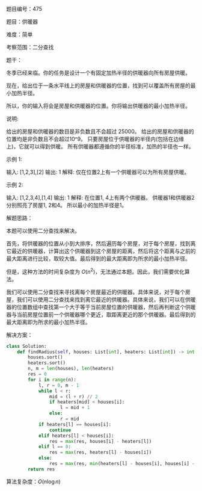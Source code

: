 题目编号：475

题目：供暖器

难度：简单

考察范围：二分查找

题干：

冬季已经来临。你的任务是设计一个有固定加热半径的供暖器向所有房屋供暖。

现在，给出位于一条水平线上的房屋和供暖器的位置，找到可以覆盖所有房屋的最小加热半径。

所以，你的输入将会是房屋和供暖器的位置。你将输出供暖器的最小加热半径。

说明:

给出的房屋和供暖器的数目是非负数且不会超过 25000。
给出的房屋和供暖器的位置均是非负数且不会超过10^9。
只要房屋位于供暖器的半径内(包括在边缘上)，它就可以得到供暖。
所有供暖器都遵循你的半径标准，加热的半径也一样。

示例 1:

输入: [1,2,3],[2]
输出: 1
解释: 
仅在位置2上有一个供暖器可以为所有房屋供暖。

示例 2:

输入: [1,2,3,4],[1,4]
输出: 1
解释: 
在位置1, 4上有两个供暖器。
供暖器1和供暖器2分别照亮了房屋1, 2和4。
所以最小的加热半径是1。

解题思路：

本题可以使用二分查找来解决。

首先，将供暖器的位置从小到大排序，然后遍历每个房屋，对于每个房屋，找到离它最近的供暖器，计算出这个供暖器到这个房屋的距离，然后将这个距离与之前的最大距离进行比较，取较大值。最后得到的最大距离即为所求的最小加热半径。

但是，这种方法的时间复杂度为 $O(n^2)$，无法通过本题。因此，我们需要优化算法。

我们可以使用二分查找来寻找离每个房屋最近的供暖器。具体来说，对于每个房屋，我们可以使用二分查找来找到离它最近的供暖器。具体来说，我们可以在供暖器的位置数组中查找第一个大于等于当前房屋位置的供暖器，然后再判断这个供暖器与当前房屋位置前一个供暖器哪个更近，取距离更近的那个供暖器。最后得到的最大距离即为所求的最小加热半径。

解决方案：

```python
class Solution:
    def findRadius(self, houses: List[int], heaters: List[int]) -> int:
        houses.sort()
        heaters.sort()
        n, m = len(houses), len(heaters)
        res = 0
        for i in range(n):
            l, r = 0, m - 1
            while l < r:
                mid = (l + r) // 2
                if heaters[mid] < houses[i]:
                    l = mid + 1
                else:
                    r = mid
            if heaters[l] == houses[i]:
                continue
            elif heaters[l] < houses[i]:
                res = max(res, houses[i] - heaters[l])
            elif l == 0:
                res = max(res, heaters[l] - houses[i])
            else:
                res = max(res, min(heaters[l] - houses[i], houses[i] - heaters[l - 1]))
        return res
```

算法复杂度：$O(n\log n)$